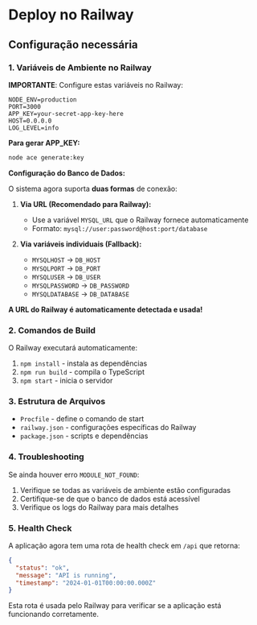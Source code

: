 # Deploy no Railway

## Configuração necessária

### 1. Variáveis de Ambiente no Railway

**IMPORTANTE**: Configure estas variáveis no Railway:

```
NODE_ENV=production
PORT=3000
APP_KEY=your-secret-app-key-here
HOST=0.0.0.0
LOG_LEVEL=info
```

**Para gerar APP_KEY:**
```bash
node ace generate:key
```

**Configuração do Banco de Dados:**

O sistema agora suporta **duas formas** de conexão:

1. **Via URL (Recomendado para Railway):**
   - Use a variável `MYSQL_URL` que o Railway fornece automaticamente
   - Formato: `mysql://user:password@host:port/database`

2. **Via variáveis individuais (Fallback):**
   - `MYSQLHOST` → `DB_HOST`
   - `MYSQLPORT` → `DB_PORT` 
   - `MYSQLUSER` → `DB_USER`
   - `MYSQLPASSWORD` → `DB_PASSWORD`
   - `MYSQLDATABASE` → `DB_DATABASE`

**A URL do Railway é automaticamente detectada e usada!**

### 2. Comandos de Build

O Railway executará automaticamente:
1. `npm install` - instala as dependências
2. `npm run build` - compila o TypeScript
3. `npm start` - inicia o servidor

### 3. Estrutura de Arquivos

- `Procfile` - define o comando de start
- `railway.json` - configurações específicas do Railway
- `package.json` - scripts e dependências

### 4. Troubleshooting

Se ainda houver erro `MODULE_NOT_FOUND`:
1. Verifique se todas as variáveis de ambiente estão configuradas
2. Certifique-se de que o banco de dados está acessível
3. Verifique os logs do Railway para mais detalhes

### 5. Health Check

A aplicação agora tem uma rota de health check em `/api` que retorna:
```json
{
  "status": "ok",
  "message": "API is running",
  "timestamp": "2024-01-01T00:00:00.000Z"
}
```

Esta rota é usada pelo Railway para verificar se a aplicação está funcionando corretamente.
